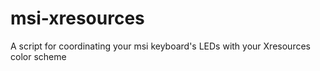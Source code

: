 # msi-xresources
A script for coordinating your msi keyboard's LEDs with your Xresources color scheme
